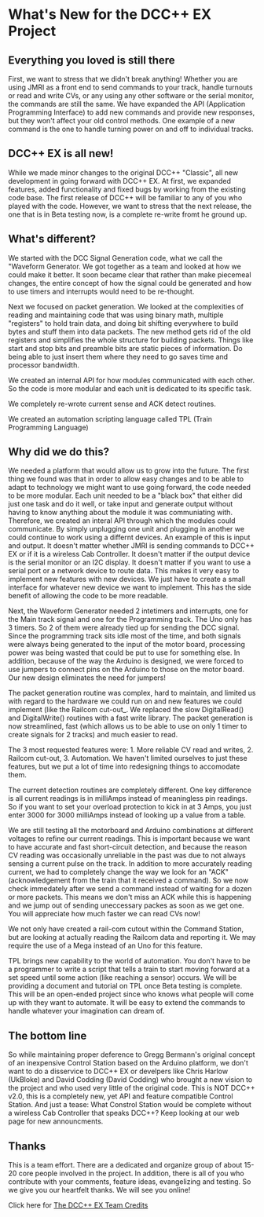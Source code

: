 # What's New for the DCC++ EX Project

## Everything you loved is still there

First, we want to stress that we didn't break anything! Whether you are using JMRI as a front end to send commands to your track, handle turnouts or read and write CVs, or any using any other software or the serial monitor, the commands are still the same. We have expanded the API (Application Programming Interface) to add new commands and provide new responses, but they won't affect your old control methods. One example of a new command is the one to handle turning power on and off to individual tracks.

## DCC++ EX is all new!

While we made minor changes to the original DCC++ "Classic", all new development in going forward with DCC++ EX. At first, we expanded features, added functionality and fixed bugs by working from the existing code base. The first release of DCC++ will be familiar to any of you who played with the code. However, we want to stress that the next release, the one that is in Beta testing now, is a complete re-write fromt he ground up.

## What's different? 

We started with the DCC Signal Generation code, what we call the "Waveform Generator. We got together as a team and looked at how we could make it better. It soon became clear that rather than make piecemeal changes, the entire concept of how the signal could be generated and how to use timers and interrupts would need to be re-thought.

Next we focused on packet generation. We looked at the complexities of reading and maintaining code that was using binary math, multiple "registers" to hold train data, and doing bit shifting everywhere to build bytes and stuff them into data packets. The new method gets rid of the old registers and simplifies the whole structure for building packets. Things like start and stop bits and preamble bits are static pieces of information. Do being able to just insert them where they need to go saves time and processor bandwidth.

We created an internal API for how modules communicated with each other. So the code is more modular and each unit is dedicated to its specific task.

We completely re-wrote current sense and ACK detect routines.

We created an automation scripting language called TPL (Train Programming Language)

## Why did we do this?

We needed a platform that would allow us to grow into the future. The first thing we found was that in order to allow easy changes and to be able to adapt to technology we might want to use going forward, the code needed to be more modular. Each unit needed to be a "black box" that either did just one task and do it well, or take input and generate output without having to know anything about the module it was communiating with. Therefore, we created an interal API through which the modules could communicate. By simply unplugging one unit and plugging in another we could continue to work using a differnt devices. An example of this is input and output. It doesn't matter whether JMRI is sending commands to DCC++ EX or if it is a wireless Cab Controller. It doesn't matter if the output device is the serial monitor or an I2C display. It doesn't matter if you want to use a serial port or a network device to route data. This makes it very easy to implement new features with new devices. We just have to create a small interface for whatever new device we want to implement. This has the side benefit of allowing the code to be more readable.

Next, the Waveform Generator needed 2 intetimers and interrupts, one for the Main track signal and one for the Programming track. The Uno only has 3 timers. So 2 of them were already tied up for sending the DCC signal. Since the programming track sits idle most of the time, and both signals were always being generated to the input of the motor board, processing power was being wasted that could be put to use for something else. In addition, because of the way the Arduino is designed, we were forced to use jumpers to connect pins on the Arduino to those on the motor board. Our new design eliminates the need for jumpers!

The packet generation routine was complex, hard to maintain, and limited us with regard to the hardware we could run on and new features we could implement (like the Railcom cut-out_. We replaced the slow DigitalRead() and DigitalWrite() routines with a fast write library. The packet generation is now streamlined, fast (which allows us to be able to use on only 1 timer to create signals for 2 tracks) and much easier to read.

The 3 most requested features were: 1. More reliable CV read and writes, 2. Railcom cut-out, 3. Automation. We haven't limited ourselves to just these features, but we put a lot of time into redesigning things to accomodate them. 

The current detection routines are completely different. One key difference is all current readings is in milliAmps instead of meaningless pin readings. So if you want to set your overload protection to kick in at 3 Amps, you just enter 3000 for 3000 milliAmps instead of looking up a value from a table. 

We are still testing all the motorboard and Arduino combinations at different voltages to refine our current readings. This is important because we want to have accurate and fast short-circuit detection, and because the reason CV reading was occasionally unreliable in the past was due to not always sensing a current pulse on the track. In addition to more accurately reading current, we had to completely change the way we look for an "ACK" (acknowledgement from the train that it received a command). So we now check immedately after we send a command instead of waiting for a dozen or more packets. This means we don't miss an ACK while this is happening and we jump out of sending uneccessary packes as soon as we get one. You will appreciate how much faster we can read CVs now!

We not only have created a rail-com cutout within the Command Station, but are looking at actually reading the Railcom data and reporting it. We may require the use of a Mega instead of an Uno for this feature.

TPL brings new capability to the world of automation. You don't have to be a programmer to write a script that tells a train to start moving forward at a set speed until some action (like reaching a sensor) occurs. We will be providing a document and tutorial on TPL once Beta testing is complete. This will be an open-ended project since who knows what people will come up with they want to automate. It will be easy to extend the commands to handle whatever your imagination can dream of.

## The bottom line

So while maintaining proper deference to Gregg Bermann's original concept of an inexpensive Control Station based on the Arduino platform, we don't want to do a disservice to DCC++ EX or develpers like Chris Harlow (UkBloke) and David Codding (David Codding) who brought a new vision to the project and who used very little of the original code. This is NOT DCC++ v2.0, this is a completely new, yet API and feature compatible Control Station. And just a tease: What Constrol Station would be complete without a wireless Cab Controller that speaks DCC++? Keep looking at our web page for new announcments.

## Thanks

This is a team effort. There are a dedicated and organize group of about 15-20 core people involved in the project. In addition, there is all of you who contribute with your comments, feature ideas, evangelizing and testing. So we give you our heartfelt thanks. We will see you online!

Click here for [The DCC++ EX Team Credits](../about/about-us.md)